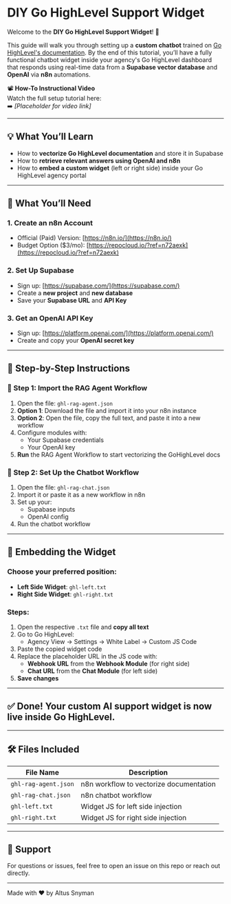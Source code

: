 # DIY Go HighLevel Support Widget

Welcome to the **DIY Go HighLevel Support Widget**! 🚀

This guide will walk you through setting up a **custom chatbot** trained on [Go HighLevel's documentation](https://help.gohighlevel.com/support/solutions). By the end of this tutorial, you’ll have a fully functional chatbot widget inside your agency's Go HighLevel dashboard that responds using real-time data from a **Supabase vector database** and **OpenAI** via **n8n** automations.

📽️ **How-To Instructional Video**  
Watch the full setup tutorial here:  
➡️ *[Placeholder for video link]*

---

## 💡 What You’ll Learn

- How to **vectorize Go HighLevel documentation** and store it in Supabase
- How to **retrieve relevant answers using OpenAI and n8n**
- How to **embed a custom widget** (left or right side) inside your Go HighLevel agency portal

---

## 🧰 What You’ll Need

### 1. **Create an n8n Account**
- Official (Paid) Version: [https://n8n.io/](https://n8n.io/)
- Budget Option ($3/mo): [https://repocloud.io/?ref=n72aexk](https://repocloud.io/?ref=n72aexk)

### 2. **Set Up Supabase**
- Sign up: [https://supabase.com/](https://supabase.com/)
- Create a **new project** and **new database**
- Save your **Supabase URL** and **API Key**

### 3. **Get an OpenAI API Key**
- Sign up: [https://platform.openai.com/](https://platform.openai.com/)
- Create and copy your **OpenAI secret key**

---

## 📁 Step-by-Step Instructions

### 🔹 Step 1: Import the RAG Agent Workflow
1. Open the file: `ghl-rag-agent.json`  
2. **Option 1**: Download the file and import it into your n8n instance  
3. **Option 2**: Open the file, copy the full text, and paste it into a new workflow  
4. Configure modules with:
   - Your Supabase credentials
   - Your OpenAI key  
5. **Run** the RAG Agent Workflow to start vectorizing the GoHighLevel docs

### 🔹 Step 2: Set Up the Chatbot Workflow
1. Open the file: `ghl-rag-chat.json`  
2. Import it or paste it as a new workflow in n8n  
3. Set up your:
   - Supabase inputs
   - OpenAI config
4. Run the chatbot workflow

---

## 🧠 Embedding the Widget

### Choose your preferred position:
- **Left Side Widget**: `ghl-left.txt`
- **Right Side Widget**: `ghl-right.txt`

### Steps:
1. Open the respective `.txt` file and **copy all text**
2. Go to Go HighLevel:
   - Agency View → Settings → White Label → Custom JS Code
3. Paste the copied widget code
4. Replace the placeholder URL in the JS code with:
   - **Webhook URL** from the **Webhook Module** (for right side)
   - **Chat URL** from the **Chat Module** (for left side)
5. **Save changes**

---

## ✅ Done! Your custom AI support widget is now live inside Go HighLevel.

---

## 🛠️ Files Included

| File Name             | Description                                 |
|----------------------|---------------------------------------------|
| `ghl-rag-agent.json`  | n8n workflow to vectorize documentation     |
| `ghl-rag-chat.json`   | n8n chatbot workflow                        |
| `ghl-left.txt`        | Widget JS for left side injection           |
| `ghl-right.txt`       | Widget JS for right side injection          |

---

## 💬 Support

For questions or issues, feel free to open an issue on this repo or reach out directly.

---
Made with ❤️ by Altus Snyman
